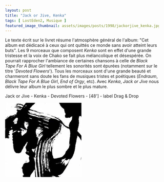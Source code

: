 ```yaml
---
layout: post
title: "Jack or Jive, Kenka"
tags: [ LostEden2, Musique ]
featured_image_thumbnail: assets/images/posts/1998/jackorjive_kenka.jpg
--- 
```


Le texte écrit sur le livret résume l'atmosphère général de l'album: "Cet album est dédicacé à ceux qui ont quittés ce monde sans avoir atteint leurs buts". Les 9 morceaux que composent *Kenka* sont en effet d'une grande tristesse et la voix de Chako se fait plus mélancolique et désespérée. On pourrait rapprocher l'ambiance de certaines chansons à celle de *Black Tape For A Blue Girl* tellement les sonorités sont épurées (notamment sur le titre '*Devoted Flowers*'). Tous les morceaux sont d'une grande beauté et charmeront sans doute les fans de musiques tristes et poétiques (*Endraum*, *Black Tape For A Blue Girl*, *End of Orgy*, etc). Avec *Kenka*, *Jack or Jive* nous délivre leur album le plus sombre et le plus mature.

Jack or Jive - Kenka - Devoted Flowers - [48'] - label Drag & Drop

![Image](assets/images/posts/1998/jackorjive_kenka.jpg)